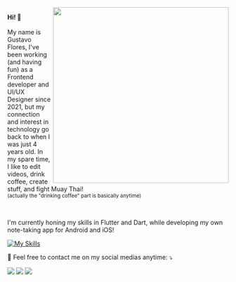 <img src="https://raw.githubusercontent.com/MicaelliMedeiros/micaellimedeiros/master/image/computer-illustration.png" min-width="400px" max-width="400px" width="400px" align="right">

<p align="left"> 
<strong>Hi! 👋</strong><br><br>My name is Gustavo Flores, I've been working (and having fun) as a Frontend developer and UI/UX Designer since 2021, but my connection and interest in technology go back to when I was just 4 years old. In my spare time, I like to edit videos, drink coffee, create stuff, and fight Muay Thai!<br><sub> (actually the "drinking coffee" part is basically anytime) <sub></p>




<br>
<p align="left"> 
I'm currently honing my skills in Flutter and Dart, while developing my own note-taking app for Android and iOS!</p>


[![My Skills](https://skillicons.dev/icons?i=flutter,dart,js,html,css)](https://skillicons.dev)

<p align="left">
  💌 Feel free to contact me on my social medias anytime: ⤵️
</p>

<p align="left">
  <a href="mailto:dev.gustavo.flores@gmail.com" alt="Gmail">
  <img src="https://img.shields.io/badge/-Gmail-FF0000?style=flat-square&labelColor=FF0000&logo=gmail&logoColor=white&link=dev.gustavo.flores@gmail.com" /></a>

  <a href="https://www.linkedin.com/in/gustavo-fagundes-flores/" alt="LinkedIn">
  <img src="https://img.shields.io/badge/-Linkedin-0e76a8?style=flat-square&logo=Linkedin&logoColor=white&link=https://www.linkedin.com/in/gustavo-fagundes-flores/" /></a>

  <a href="https://www.instagram.com/gustevito/" alt="Instagram">
  <img src="https://img.shields.io/badge/-Instagram-DF0174?style=flat-square&labelColor=DF0174&logo=instagram&logoColor=white&link=instagram.com/gustevito"/></a>
</p>

